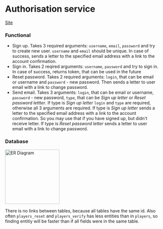 # Authorisation service  
[Site](https://carcassonne-alpine-meadows.herokuapp.com/sign_up.html)

### Functional  
* Sign up. Takes 3 required arguments: `username`, `email`, `password` and try to create new user. `username` and `email` should be unique. In case of success, sends a letter to the specified email address with a link to the account confirmation.
* Sign in. Takes 2 reqired arguments: `username`, `password` and try to sign in. In case of success, returns token, that can be used in the future
* Reset password. Takes 2 required arguments: `login`, that can be email or username and `password` - new password. Then sends a letter to user email with a link to change password.
* Send email. Takes 3 arguments: `login`, that can be email or username, `password` - new password, `type`, that can be <i>Sign up letter</i> or <i>Reset password lettter</i>. If type is <i>Sign up letter</i> `login` and `type` are required, otherwise all 3 arguments are required. If type is <i>Sign up letter</i> sends a letter to the specified email address with a link to the account confirmation. So you may use that if you have signed up, but didn't receive letter. If type is <i>Reset password letter</i> sends a letter to user email with a link to change password.


### Database
<img alt="ER Diagram" src="https://pp.userapi.com/c830608/v830608267/8c438/ZIZm_f3nKDQ.jpg" height="178px">  

There is no links between tables, because all tables have the same id. Also often `players_reset` and `players_verify` has less entities than in `players`, so finding entitiy will be faster than if all fields were in the same table.
 
